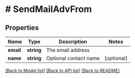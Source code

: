 # # SendMailAdvFrom

## Properties

Name | Type | Description | Notes
------------ | ------------- | ------------- | -------------
**email** | **string** | The email address |
**name** | **string** | Optional contact name | [optional]

[[Back to Model list]](../../README.md#models) [[Back to API list]](../../README.md#endpoints) [[Back to README]](../../README.md)

